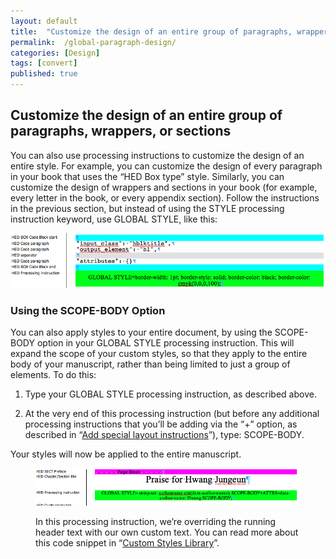 ```yaml
---
layout: default
title:  "Customize the design of an entire group of paragraphs, wrappers, or sections"
permalink:  /global-paragraph-design/
categories: [Design]
tags: [convert]
published: true
---
```


<section data-type="chapter" class="hsecchapter" data-hederis-type="hsecchapter" id="global-paragraph-design" data-pi-attrs="id: global-paragraph-design; data-tags: convert;" role="doc-chapter" data-tags="convert" data-author-name=" " data-book-title=" " title="Customize the design of an entire group of paragraphs, wrappers, or sections"><h1 data-hederis-type="hblkchaptitle" class="hblkchaptitle" id="phEqwaYTq">Customize the design of an entire group of paragraphs, wrappers, or sections</h1><p class="hblkp" data-hederis-type="hblkp" id="phpU7GpEv">You can also use processing instructions to customize the design of an entire style. For example, you can customize the design of every paragraph in your book that uses the &#8220;HED Box type&#8221; style. Similarly, you can customize the design of wrappers and sections in your book (for example, every letter in the book, or every appendix section). Follow the instructions in the previous section, but instead of using the STYLE processing instruction keyword, use GLOBAL STYLE, like this:</p><img data-hederis-type="hblkimg" class="hblkimg" id="pKqWF85ao" src="/images/globalstyle.png" data-img-src="globalstyle.png"/><section class="hwprsubsection" data-hederis-type="hwprsubsection" id="ptHo1KuM1" data-type="subsection" title="Using the SCOPE-BODY Option"><h1 data-hederis-type="hblktitle" class="hblktitle" id="pNwvCEeJR">Using the SCOPE-BODY Option</h1><p class="hblkp" data-hederis-type="hblkp" id="pl1fcqt6y">You can also apply styles to your entire document, by using the SCOPE-BODY option in your GLOBAL STYLE processing instruction. This will expand the scope of your custom styles, so that they apply to the entire body of your manuscript, rather than being limited to just a group of elements. To do this:</p><ol class="hwprnumlist" data-hederis-type="hwprnumlist" id="pu85wGJZX"><li class="hblkoli" data-hederis-type="hblkoli" id="lioJLxz3XR"><p class="hblkoli" data-hederis-type="hblklip" id="p8nY0vT4u">Type your GLOBAL STYLE processing instruction, as described above.</p></li><li class="hblkoli" data-hederis-type="hblkoli" id="liOaWx7tuH"><p class="hblkoli" data-hederis-type="hblklip" id="pNwlOtxep">At the very end of this processing instruction (but before any additional processing instructions that you&#8217;ll be adding via the &#8220;+&#8221; option, as described in &#8220;<a href="{% post_url 2020-08-18-37-Addspeciallayoutinstructions %}" data-hederis-type="hspana" id="p4bwwKmoo"><span class="Hyperlink" data-hederis-type="hspnspan" id="pduaNpKAX">Add special layout instructions</span></a>&#8221;), type: SCOPE-BODY.</p></li></ol><p class="hblkp" data-hederis-type="hblkp" id="pYr93D0pu">Your styles will now be applied to the entire manuscript.</p><figure class="hwprfig" data-hederis-type="hwprfig" id="pRGOJxqHz"><img data-hederis-type="hblkimg" class="hblkimg" id="pJCXVVqsb" src="/images/globalscopebody.png" data-img-src="globalscopebody.png"/><p class="hblkcaption" data-hederis-type="hblkcaption" id="p26XNrKew">In this processing instruction, we&#8217;re overriding the running header text with our own custom text. You can read more about this code snippet in &#8220;<a href="{% post_url 2020-08-18-70-CustomCodeLibrary %}" data-hederis-type="hspana" id="p8OIIaQKD"><span class="Hyperlink" data-hederis-type="hspnspan" id="pQoEzOsSY">Custom Styles Library</span></a>&#8221;.</p></figure></section></section>